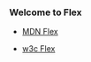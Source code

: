 ### Welcome to Flex

- [MDN Flex](https://developer.mozilla.org/zh-CN/docs/Web/CSS/CSS_Flexible_Box_Layout/Using_CSS_flexible_boxes)

- [w3c Flex](https://www.w3cplus.com/css3/a-guide-to-flexbox-new.html)